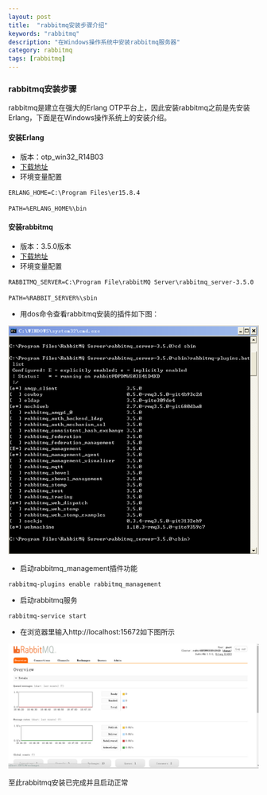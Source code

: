 ```yaml
---
layout: post
title:  "rabbitmq安装步骤介绍"
keywords: "rabbitmq"
description: "在Windows操作系统中安装rabbitmq服务器"
category: rabbitmq 
tags: [rabbitmq]
---
```

### rabbitmq安装步骤
rabbitmq是建立在强大的Erlang OTP平台上，因此安装rabbitmq之前是先安装Erlang，下面是在Windows操作系统上的安装介绍。
#### 安装Erlang
 * 版本：otp_win32_R14B03
 * [下载地址](http://www.erlang.org)
 * 环境变量配置
 
 ```
 ERLANG_HOME=C:\Program Files\er15.8.4
 
 PATH=%ERLANG_HOME%\bin
 ```
#### 安装rabbitmq
 
 * 版本：3.5.0版本
 * [下载地址](http://www.rabbitmq.com/download.html)
 * 环境变量配置
 
 ```
 RABBITMQ_SERVER=C:\Program File\rabbitMQ Server\rabbitmq_server-3.5.0
 
 PATH=%RABBIT_SERVER%\sbin
 ```
 * 用dos命令查看rabbitmq安装的插件如下图：
 
 ![图1](/static/images/rabbitmq01.png)
 
 * 启动rabbitmq_management插件功能
 
 ```
 rabbitmq-plugins enable rabbitmq_management
 ```
 * 启动rabbitmq服务
 
 ```
 rabbitmq-service start
 ```
 * 在浏览器里输入http://localhost:15672如下图所示
 
 ![图2](/static/images/rabbitmq02.jpg)
 
 至此rabbitmq安装已完成并且启动正常